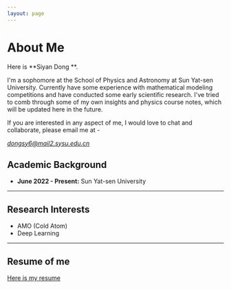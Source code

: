 ```yaml
---
layout: page
---
```


# About Me

Here is **Siyan Dong **.

I'm a sophomore at the School of Physics and Astronomy at Sun Yat-sen University. Currently have some experience with mathematical modeling competitions and have conducted some early scientific research. I've tried to comb through some of my own insights and physics course notes, which will be updated here in the future.

If you are interested in any aspect of me, I would love to chat and collaborate, please email me at - 

*dongsy6@mail2.sysu.edu.cn*

## Academic Background

- **June 2022 - Present:** Sun Yat-sen University

---

## Research Interests

- AMO  (Cold Atom)
- Deep Learning




---

## Resume of me

[Here is my resume](https://Destiny200424.github.io/CV_DongSiyan.pdf)

